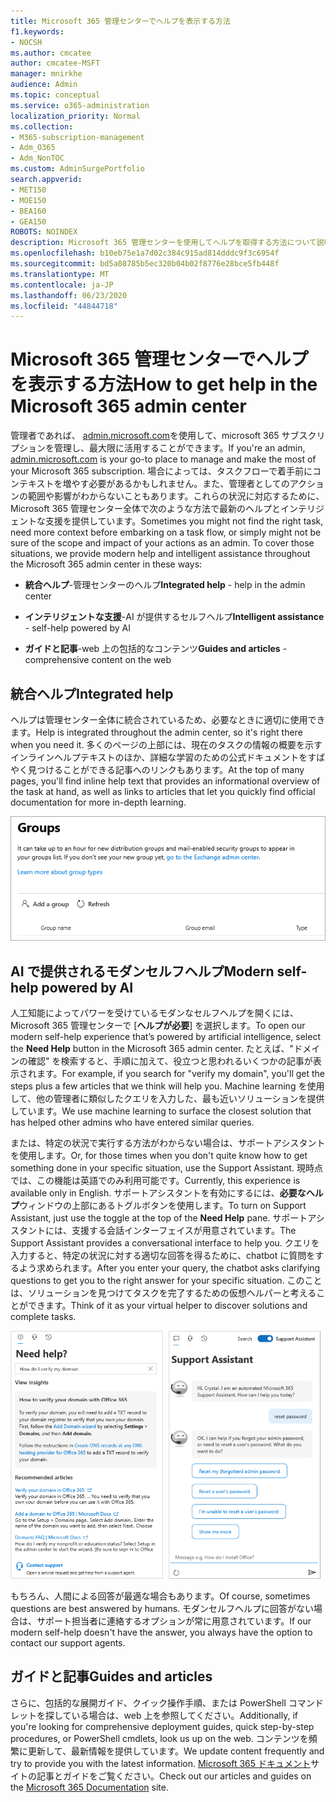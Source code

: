 ```yaml
---
title: Microsoft 365 管理センターでヘルプを表示する方法
f1.keywords:
- NOCSH
ms.author: cmcatee
author: cmcatee-MSFT
manager: mnirkhe
audience: Admin
ms.topic: conceptual
ms.service: o365-administration
localization_priority: Normal
ms.collection:
- M365-subscription-management
- Adm_O365
- Adm_NonTOC
ms.custom: AdminSurgePortfolio
search.appverid:
- MET150
- MOE150
- BEA160
- GEA150
ROBOTS: NOINDEX
description: Microsoft 365 管理センターを使用してヘルプを取得する方法について説明します。
ms.openlocfilehash: b10eb75e1a7d02c384c915ad814dddc9f3c6954f
ms.sourcegitcommit: bd5a08785b5ec320b04b02f8776e28bce5fb448f
ms.translationtype: MT
ms.contentlocale: ja-JP
ms.lasthandoff: 06/23/2020
ms.locfileid: "44844718"
---
```

<!-- The following is just placeholder text from Madhura's mail. We need to add images/examples of each -->

# <a name="how-to-get-help-in-the-microsoft-365-admin-center"></a><span data-ttu-id="98a6d-103">Microsoft 365 管理センターでヘルプを表示する方法</span><span class="sxs-lookup"><span data-stu-id="98a6d-103">How to get help in the Microsoft 365 admin center</span></span>

<span data-ttu-id="98a6d-104">管理者であれば、 [admin.microsoft.com](https://admin.microsoft.com)を使用して、microsoft 365 サブスクリプションを管理し、最大限に活用することができます。</span><span class="sxs-lookup"><span data-stu-id="98a6d-104">If you're an admin, [admin.microsoft.com](https://admin.microsoft.com) is your go-to place to manage and make the most of your Microsoft 365 subscription.</span></span> <span data-ttu-id="98a6d-105">場合によっては、タスクフローで着手前にコンテキストを増やす必要があるかもしれません。また、管理者としてのアクションの範囲や影響がわからないこともあります。これらの状況に対応するために、Microsoft 365 管理センター全体で次のような方法で最新のヘルプとインテリジェントな支援を提供しています。</span><span class="sxs-lookup"><span data-stu-id="98a6d-105">Sometimes you might not find the right task, need more context before embarking on a task flow, or simply might not be sure of the scope and impact of your actions as an admin. To cover those situations, we provide modern help and intelligent assistance throughout the Microsoft 365 admin center in these ways:</span></span>

* <span data-ttu-id="98a6d-106">**統合ヘルプ**-管理センターのヘルプ</span><span class="sxs-lookup"><span data-stu-id="98a6d-106">**Integrated help** - help in the admin center</span></span>

* <span data-ttu-id="98a6d-107">**インテリジェントな支援**-AI が提供するセルフヘルプ</span><span class="sxs-lookup"><span data-stu-id="98a6d-107">**Intelligent assistance** - self-help powered by AI</span></span>

* <span data-ttu-id="98a6d-108">**ガイドと記事**-web 上の包括的なコンテンツ</span><span class="sxs-lookup"><span data-stu-id="98a6d-108">**Guides and articles** - comprehensive content on the web</span></span>

## <a name="integrated-help"></a><span data-ttu-id="98a6d-109">統合ヘルプ</span><span class="sxs-lookup"><span data-stu-id="98a6d-109">Integrated help</span></span>

<span data-ttu-id="98a6d-110">ヘルプは管理センター全体に統合されているため、必要なときに適切に使用できます。</span><span class="sxs-lookup"><span data-stu-id="98a6d-110">Help is integrated throughout the admin center, so it's right there when you need it.</span></span> <span data-ttu-id="98a6d-111">多くのページの上部には、現在のタスクの情報の概要を示すインラインヘルプテキストのほか、詳細な学習のための公式ドキュメントをすばやく見つけることができる記事へのリンクもあります。</span><span class="sxs-lookup"><span data-stu-id="98a6d-111">At the top of many pages, you'll find inline help text that provides an informational overview of the task at hand, as well as links to articles that let you quickly find official documentation for more in-depth learning.</span></span>

![インラインヘルプと記事へのリンクを示す [グループ] ページ](../../media/integrated-help.png)

## <a name="modern-self-help-powered-by-ai"></a><span data-ttu-id="98a6d-113">AI で提供されるモダンセルフヘルプ</span><span class="sxs-lookup"><span data-stu-id="98a6d-113">Modern self-help powered by AI</span></span>

<span data-ttu-id="98a6d-114">人工知能によってパワーを受けているモダンなセルフヘルプを開くには、Microsoft 365 管理センターで [**ヘルプが必要**] を選択します。</span><span class="sxs-lookup"><span data-stu-id="98a6d-114">To open our modern self-help experience that’s powered by artificial intelligence, select the **Need Help** button in the Microsoft 365 admin center.</span></span> <span data-ttu-id="98a6d-115">たとえば、"ドメインの確認" を検索すると、手順に加えて、役立つと思われるいくつかの記事が表示されます。</span><span class="sxs-lookup"><span data-stu-id="98a6d-115">For example, if you search for "verify my domain", you'll get the steps plus a few articles that we think will help you.</span></span> <span data-ttu-id="98a6d-116">Machine learning を使用して、他の管理者に類似したクエリを入力した、最も近いソリューションを提供しています。</span><span class="sxs-lookup"><span data-stu-id="98a6d-116">We use machine learning to surface the closest solution that has helped other admins who have entered similar queries.</span></span>

<span data-ttu-id="98a6d-117">または、特定の状況で実行する方法がわからない場合は、サポートアシスタントを使用します。</span><span class="sxs-lookup"><span data-stu-id="98a6d-117">Or, for those times when you don't quite know how to get something done in your specific situation, use the Support Assistant.</span></span> <span data-ttu-id="98a6d-118">現時点では、この機能は英語でのみ利用可能です。</span><span class="sxs-lookup"><span data-stu-id="98a6d-118">Currently, this experience is available only in English.</span></span> <span data-ttu-id="98a6d-119">サポートアシスタントを有効にするには、**必要なヘルプ**ウィンドウの上部にあるトグルボタンを使用します。</span><span class="sxs-lookup"><span data-stu-id="98a6d-119">To turn on Support Assistant, just use the toggle at the top of the **Need Help** pane.</span></span> <span data-ttu-id="98a6d-120">サポートアシスタントには、支援する会話インターフェイスが用意されています。</span><span class="sxs-lookup"><span data-stu-id="98a6d-120">The Support Assistant provides a conversational interface to help you.</span></span> <span data-ttu-id="98a6d-121">クエリを入力すると、特定の状況に対する適切な回答を得るために、chatbot に質問をするよう求められます。</span><span class="sxs-lookup"><span data-stu-id="98a6d-121">After you enter your query, the chatbot asks clarifying questions to get you to the right answer for your specific situation.</span></span> <span data-ttu-id="98a6d-122">このことは、ソリューションを見つけてタスクを完了するための仮想ヘルパーと考えることができます。</span><span class="sxs-lookup"><span data-stu-id="98a6d-122">Think of it as your virtual helper to discover solutions and complete tasks.</span></span>

![モダンセルフヘルプ](../../media/help-options.png)

<span data-ttu-id="98a6d-124">もちろん、人間による回答が最適な場合もあります。</span><span class="sxs-lookup"><span data-stu-id="98a6d-124">Of course, sometimes questions are best answered by humans.</span></span> <span data-ttu-id="98a6d-125">モダンセルフヘルプに回答がない場合は、サポート担当者に連絡するオプションが常に用意されています。</span><span class="sxs-lookup"><span data-stu-id="98a6d-125">If our modern self-help doesn't have the answer, you always have the option to contact our support agents.</span></span>

## <a name="guides-and-articles"></a><span data-ttu-id="98a6d-126">ガイドと記事</span><span class="sxs-lookup"><span data-stu-id="98a6d-126">Guides and articles</span></span>

<span data-ttu-id="98a6d-127">さらに、包括的な展開ガイド、クイック操作手順、または PowerShell コマンドレットを探している場合は、web 上を参照してください。</span><span class="sxs-lookup"><span data-stu-id="98a6d-127">Additionally, if you're looking for comprehensive deployment guides, quick step-by-step procedures, or PowerShell cmdlets, look us up on the web.</span></span> <span data-ttu-id="98a6d-128">コンテンツを頻繁に更新して、最新情報を提供しています。</span><span class="sxs-lookup"><span data-stu-id="98a6d-128">We update content frequently and try to provide you with the latest information.</span></span> <span data-ttu-id="98a6d-129">[Microsoft 365 ドキュメント](https://docs.microsoft.com/microsoft-365/)サイトの記事とガイドをご覧ください。</span><span class="sxs-lookup"><span data-stu-id="98a6d-129">Check out our articles and guides on the [Microsoft 365 Documentation](https://docs.microsoft.com/microsoft-365/) site.</span></span>
